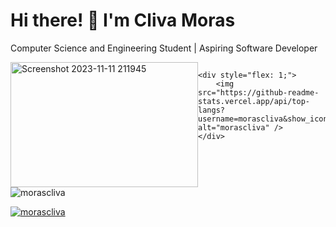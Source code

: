 <h1 align="left">Hi there! 👋 I'm Cliva Moras</h1>

<p align="left">
    Computer Science and Engineering Student | Aspiring Software Developer
</p>

<p align="left">
    <!-- Add your tech stack logos and links here -->
</p>

<div style="display: flex;">
    <div style="flex: 1;">
        <img src="https://github.com/morascliva/morascliva/raw/main/assets/94843082/041d1dc4-ec15-4df2-adda-e770df9200b8.png" alt="Screenshot 2023-11-11 211945" width="300" height="200" />
    </div>

    <div style="flex: 1;">
        <img src="https://github-readme-stats.vercel.app/api/top-langs?username=morascliva&show_icons=true&locale=en&layout=compact&theme=dark" alt="morascliva" />
    </div>
</div>

<div align="left">
    <img src="https://github-readme-stats.vercel.app/api?username=morascliva&show_icons=true&locale=en&theme=dark" alt="morascliva" />
</div>

<p align="left">
    <a href="https://github.com/ryo-ma/github-profile-trophy">
        <img src="https://github-profile-trophy.vercel.app/?username=morascliva&theme=dark" alt="morascliva" />
    </a>
</p>

<div align="left">
    <img src="https://github-readme-streak-stats.herokuapp.com/?user=morascliva&theme
